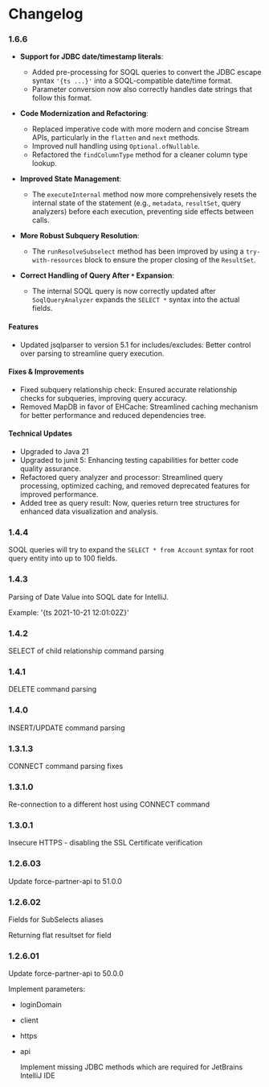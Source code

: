 # Changelog

### 1.6.6
 
- **Support for JDBC date/timestamp literals**:
  - Added pre-processing for SOQL queries to convert the JDBC escape syntax `'{ts ...}'`
    into a SOQL-compatible date/time format.
  - Parameter conversion now also correctly handles date strings that follow this format.

- **Code Modernization and Refactoring**:
  - Replaced imperative code with more modern and concise Stream APIs, particularly in the
    `flatten` and `next` methods.
  - Improved null handling using `Optional.ofNullable`.
  - Refactored the `findColumnType` method for a cleaner column type lookup.

- **Improved State Management**:
  - The `executeInternal` method now more comprehensively resets the internal state of the
    statement (e.g., `metadata`, `resultSet`, query analyzers) before each execution, preventing side effects between calls.

- **More Robust Subquery Resolution**:
  - The `runResolveSubselect` method has been improved by using a `try-with-resources` block
    to ensure the proper closing of the `ResultSet`.

- **Correct Handling of Query After `*` Expansion**:
  - The internal SOQL query is now correctly updated after `SoqlQueryAnalyzer` expands the `SELECT *`
    syntax into the actual fields.

#### Features

* Updated jsqlparser to version 5.1 for includes/excludes: Better control over parsing to streamline query execution.

#### Fixes & Improvements

* Fixed subquery relationship check: Ensured accurate relationship checks for subqueries, improving query accuracy.
* Removed MapDB in favor of EHCache: Streamlined caching mechanism for better performance and reduced dependencies tree.

#### Technical Updates

* Upgraded to Java 21
* Upgraded to junit 5: Enhancing testing capabilities for better code quality assurance.
* Refactored query analyzer and processor: Streamlined query processing, optimized caching, and removed deprecated features for improved performance.
* Added tree as query result: Now, queries return tree structures for enhanced data visualization and analysis.


### 1.4.4
SOQL queries will try to expand the `SELECT * from Account` syntax for root query entity into up to 100 fields.

### 1.4.3
Parsing of Date Value into SOQL date for IntelliJ.

Example: '{ts 2021-10-21 12:01:02Z}'

### 1.4.2
SELECT of child relationship command parsing

### 1.4.1
DELETE command parsing

### 1.4.0
INSERT/UPDATE command parsing

### 1.3.1.3
CONNECT command parsing fixes

### 1.3.1.0
Re-connection to a different host using CONNECT command

### 1.3.0.1
   Insecure HTTPS - disabling the SSL Certificate verification

### 1.2.6.03
   Update force-partner-api to 51.0.0

### 1.2.6.02
   Fields for SubSelects aliases

   Returning flat resultset for field

### 1.2.6.01
   Update force-partner-api to 50.0.0

   Implement parameters:
* loginDomain
* client
* https
* api

   Implement missing JDBC methods which are required for JetBrains IntelliJ IDE